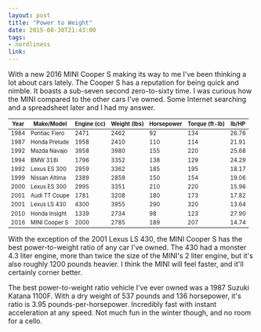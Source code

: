 ```yaml
---
layout: post
title: "Power to Weight"
date: 2015-08-30T21:43:00
tags:
- nerdliness
link:
---
```

With a new 2016 MINI Cooper S making its way to me I've been thinking a lot about cars lately. The Cooper S has a reputation for being quick and nimble. It boasts a sub-seven second zero-to-sixty time. I was curious how the MINI compared to the other cars I've owned. Some Internet searching and a spreadsheet later and I had my answer.

<table style="font-size: .80em">
  <thead>
    <tr>
      <th>Year</th>
      <th>Make/Model</th>
      <th>Engine (cc)</th>
      <th>Weight (lbs)</th>
      <th>Horsepower</th>
      <th>Torque (ft-lb)</th>
      <th>lb/HP</th>
    </tr>
  </thead>
  <tbody>
    <tr>
      <td>1984</td><td>Pontiac Fiero</td><td>2471</td><td>2462</td><td>92</td><td>134</td><td>26.76</td>
    </tr>
    <tr>
      <td>1987</td><td>Honda Prelude</td><td>1958</td><td>2410</td><td>110</td><td>114</td><td>21.91</td>
    </tr>
    <tr>
      <td>1992</td><td>Mazda Navajo</td><td>3958</td><td>3980</td><td>155</td><td>220</td><td>25.68</td>
    </tr>
    <tr>
      <td>1994</td><td>BMW 318i</td><td>1796</td><td>3352</td><td>138</td><td>129</td><td>24.29</td>
    </tr>
    <tr>
      <td>1992</td><td>Lexus ES 300</td><td>2959</td><td>3362</td><td>185</td><td>195</td><td>18.17</td>
    </tr>
    <tr>
      <td>1999</td><td>Nissan Altima</td><td>2389</td><td>2859</td><td>150</td><td>154</td><td>19.06</td>
    </tr>
    <tr>
      <td>2000</td><td>Lexus ES 300</td><td>2995</td><td>3351</td><td>210</td><td>220</td><td>15.96</td>
    </tr>
    <tr>
      <td>2001</td><td>Audi TT Coupe</td><td>1781</td><td>3208</td><td>180</td><td>173</td><td>17.82</td>
    </tr>
    <tr>
      <td>2001</td><td>Lexus LS 430</td><td>4300</td><td>3955</td><td>290</td><td>320</td><td>13.64</td>
    </tr>
    <tr>
      <td>2010</td><td>Honda Insight</td><td>1339</td><td>2734</td><td>98</td><td>123</td><td>27.90</td>
    </tr>
    <tr>
      <td>2016</td><td>MINI Cooper S</td><td>2000</td><td>2785</td><td>189</td><td>207</td><td>14.74</td>
    </tr>

  </tbody>
</table>

With the exception of the 2001 Lexus LS 430, the MINI Cooper S has the best power-to-weight ratio of any car I've owned. The 430 had a monster 4.3 liter engine, more than twice the size of the MINI's 2 liter engine, but it's also roughly 1200 pounds heavier. I think the MINI will feel faster, and it'll certainly corner better. 

The best power-to-weight ratio vehicle I've ever owned was a 1987 Suzuki Katana 1100F. With a dry weight of 537 pounds and 136 horsepower, it's ratio is 3.95 pounds-per-horsepower. Incredibly fast with instant acceleration at any speed. Not much fun in the winter though, and no room for a cello.

